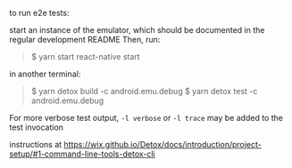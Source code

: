 to run e2e tests:

start an instance of the emulator, which should be documented in the regular development README
Then, run:

>$ yarn start react-native start

in another terminal:
>$ yarn detox build -c android.emu.debug 
>$ yarn detox test -c android.emu.debug 

For more verbose test output, `-l verbose` or `-l trace` may be added to the test invocation

instructions at https://wix.github.io/Detox/docs/introduction/project-setup/#1-command-line-tools-detox-cli